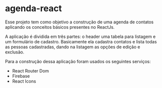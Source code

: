 # agenda-react

Esse projeto tem como objetivo a construção de uma agenda de contatos aplicando os conceitos básicos presentes no ReactJs. 

A aplicação é dividida em três partes: o header uma tabela para listagem e um formulário de cadastro. Basicamente ela cadastra 
contatos e lista todas as pessoas cadastradas, dando na listagem as opções de edição e exclusão.

Para a construção dessa aplicação foram usados os seguintes serviços:

- React Router Dom
- Firebase
- React Icons